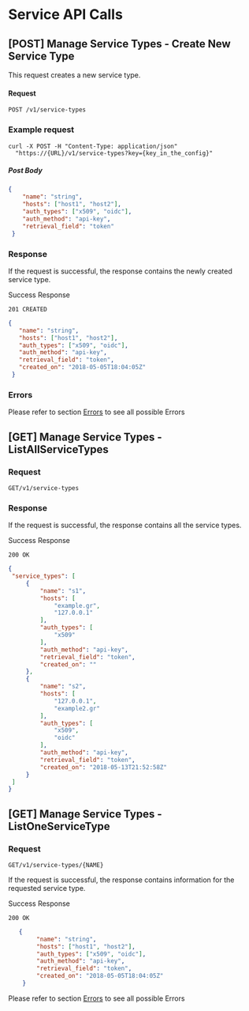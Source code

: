 # Service API Calls

## [POST] Manage Service Types - Create New Service Type

This request creates a new service type.

#### Request

`POST /v1/service-types`

### Example request
```
curl -X POST -H "Content-Type: application/json"
  "https://{URL}/v1/service-types?key={key_in_the_config}"
```


##### Post Body

```json
{
 	"name": "string",
 	"hosts": ["host1", "host2"],
 	"auth_types": ["x509", "oidc"],
 	"auth_method": "api-key",
 	"retrieval_field": "token"
 }
 ```
 
 ### Response
 
 If the request is successful, the response contains the newly created service type.
 
 Success Response
 
 `201 CREATED`
 
 ```json
 {
  	"name": "string",
  	"hosts": ["host1", "host2"],
  	"auth_types": ["x509", "oidc"],
  	"auth_method": "api-key",
  	"retrieval_field": "token",
  	"created_on": "2018-05-05T18:04:05Z" 
  }
  ```
  
  ### Errors

  Please refer to section [Errors](api_errors.md) to see all possible Errors
  
  ## [GET] Manage Service Types - ListAllServiceTypes
  
  ### Request
  
  `GET/v1/service-types`
  
   ### Response
   
   If the request is successful, the response contains all the service types.
   
   Success Response
   
   `200 OK`
   
   ```json
{
    "service_types": [
        {
            "name": "s1",
            "hosts": [
                "example.gr",
                "127.0.0.1"
            ],
            "auth_types": [
                "x509"
            ],
            "auth_method": "api-key",
            "retrieval_field": "token",
            "created_on": ""
        },
        {
            "name": "s2",
            "hosts": [
                "127.0.0.1",
                "example2.gr"
            ],
            "auth_types": [
                "x509",
                "oidc"
            ],
            "auth_method": "api-key",
            "retrieval_field": "token",
            "created_on": "2018-05-13T21:52:58Z"
        }
    ]
}
```

  ## [GET] Manage Service Types - ListOneServiceType
  
  ### Request
  
  `GET/v1/service-types/{NAME}`
  
   If the request is successful, the response contains information for the requested service type.
   
   Success Response
   
   `200 OK`
   
```json
   {
    	"name": "string",
    	"hosts": ["host1", "host2"],
    	"auth_types": ["x509", "oidc"],
    	"auth_method": "api-key",
    	"retrieval_field": "token",
    	"created_on": "2018-05-05T18:04:05Z" 
    }
```
  Please refer to section [Errors](api_errors.md) to see all possible Errors


